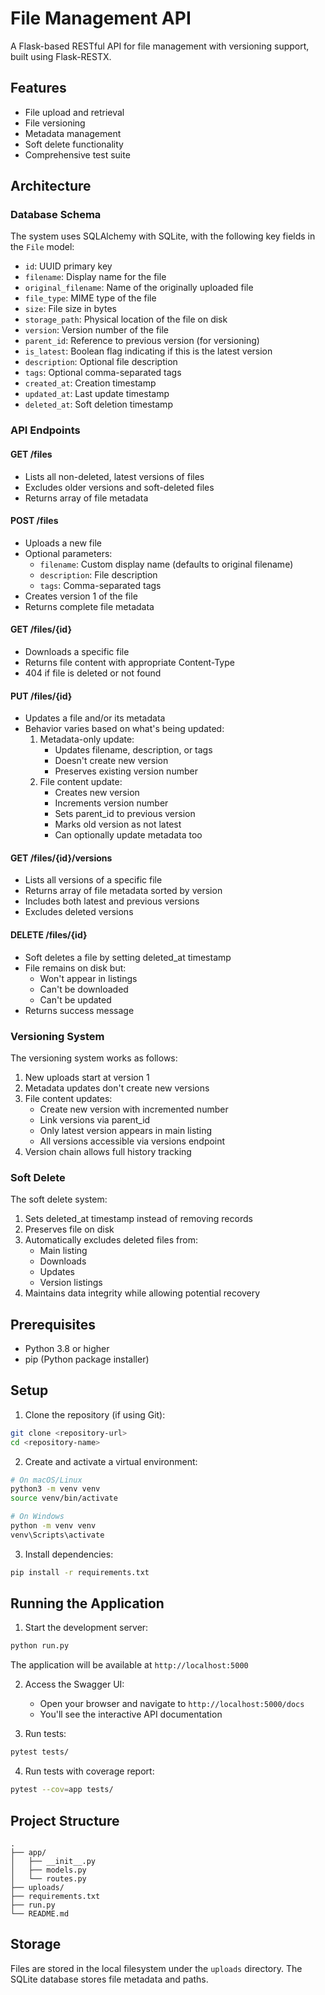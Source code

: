 # File Management API

A Flask-based RESTful API for file management with versioning support, built using Flask-RESTX.

## Features

- File upload and retrieval
- File versioning
- Metadata management
- Soft delete functionality
- Comprehensive test suite

## Architecture

### Database Schema

The system uses SQLAlchemy with SQLite, with the following key fields in the `File` model:

- `id`: UUID primary key
- `filename`: Display name for the file
- `original_filename`: Name of the originally uploaded file
- `file_type`: MIME type of the file
- `size`: File size in bytes
- `storage_path`: Physical location of the file on disk
- `version`: Version number of the file
- `parent_id`: Reference to previous version (for versioning)
- `is_latest`: Boolean flag indicating if this is the latest version
- `description`: Optional file description
- `tags`: Optional comma-separated tags
- `created_at`: Creation timestamp
- `updated_at`: Last update timestamp
- `deleted_at`: Soft deletion timestamp

### API Endpoints

#### GET /files
- Lists all non-deleted, latest versions of files
- Excludes older versions and soft-deleted files
- Returns array of file metadata

#### POST /files
- Uploads a new file
- Optional parameters:
  - `filename`: Custom display name (defaults to original filename)
  - `description`: File description
  - `tags`: Comma-separated tags
- Creates version 1 of the file
- Returns complete file metadata

#### GET /files/{id}
- Downloads a specific file
- Returns file content with appropriate Content-Type
- 404 if file is deleted or not found

#### PUT /files/{id}
- Updates a file and/or its metadata
- Behavior varies based on what's being updated:
  1. Metadata-only update:
     - Updates filename, description, or tags
     - Doesn't create new version
     - Preserves existing version number
  2. File content update:
     - Creates new version
     - Increments version number
     - Sets parent_id to previous version
     - Marks old version as not latest
     - Can optionally update metadata too

#### GET /files/{id}/versions
- Lists all versions of a specific file
- Returns array of file metadata sorted by version
- Includes both latest and previous versions
- Excludes deleted versions

#### DELETE /files/{id}
- Soft deletes a file by setting deleted_at timestamp
- File remains on disk but:
  - Won't appear in listings
  - Can't be downloaded
  - Can't be updated
- Returns success message

### Versioning System

The versioning system works as follows:

1. New uploads start at version 1
2. Metadata updates don't create new versions
3. File content updates:
   - Create new version with incremented number
   - Link versions via parent_id
   - Only latest version appears in main listing
   - All versions accessible via versions endpoint
4. Version chain allows full history tracking

### Soft Delete

The soft delete system:
1. Sets deleted_at timestamp instead of removing records
2. Preserves file on disk
3. Automatically excludes deleted files from:
   - Main listing
   - Downloads
   - Updates
   - Version listings
4. Maintains data integrity while allowing potential recovery

## Prerequisites

- Python 3.8 or higher
- pip (Python package installer)

## Setup

1. Clone the repository (if using Git):
```bash
git clone <repository-url>
cd <repository-name>
```

2. Create and activate a virtual environment:
```bash
# On macOS/Linux
python3 -m venv venv
source venv/bin/activate

# On Windows
python -m venv venv
venv\Scripts\activate
```

3. Install dependencies:
```bash
pip install -r requirements.txt
```


## Running the Application

1. Start the development server:
```bash
python run.py
```


The application will be available at `http://localhost:5000`

2. Access the Swagger UI:
   - Open your browser and navigate to `http://localhost:5000/docs`
   - You'll see the interactive API documentation

3. Run tests:
```bash
pytest tests/
```

4. Run tests with coverage report:
```bash
pytest --cov=app tests/
```



## Project Structure

```
.
├── app/
│   ├── __init__.py
│   ├── models.py
│   └── routes.py
├── uploads/
├── requirements.txt
├── run.py
└── README.md
```

## Storage

Files are stored in the local filesystem under the `uploads` directory. The SQLite database stores file metadata and paths. 